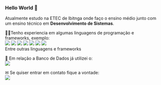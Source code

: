 ### Hello World 👋

Atualmente estudo na ETEC de Ibitnga onde faço o ensino médio junto com um ensino técnico em **Desenvolvimento de Sistemas**.

👨‍💻Tenho experiencia em algumas linguagens de programação e frameworks, exemplo: <br>
<img src="https://img.shields.io/badge/html5%20-%23E34F26.svg?&style=for-the-badge&logo=html5&logoColor=white"> <img src="https://img.shields.io/badge/css3%20-%231572B6.svg?&style=for-the-badge&logo=css3&logoColor=white"/> <img src="https://img.shields.io/badge/javascript%20-%23323330.svg?&style=for-the-badge&logo=javascript&logoColor=%23F7DF1E"> <img src="https://img.shields.io/badge/python%20-%2314354C.svg?&style=for-the-badge&logo=python&logoColor=white"> <img src="https://img.shields.io/badge/php-%23777BB4.svg?&style=for-the-badge&logo=php&logoColor=white"> <img src="https://img.shields.io/badge/bootstrap%20-%23563D7C.svg?&style=for-the-badge&logo=bootstrap&logoColor=white"> <img src="https://img.shields.io/badge/jquery%20-%230769AD.svg?&style=for-the-badge&logo=jquery&logoColor=white">
<br>
Entre outras linguagens e frameworks

🎲 Em relação a Banco de Dados já utilizei o:<br>
<img src="https://img.shields.io/badge/mysql-%2300f.svg?&style=for-the-badge&logo=mysql&logoColor=white">

✉ Se quiser entrar em contato fique a vontade:<br>
[<img src="https://img.shields.io/badge/linkedin-%230077B5.svg?&style=for-the-badge&logo=linkedin&logoColor=white" />](https://www.linkedin.com/in/luigi-belanda-752436183/) 
